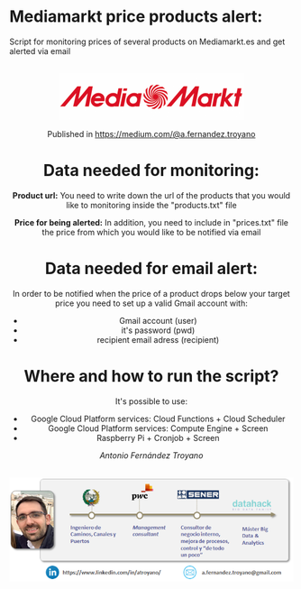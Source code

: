 # Mediamarkt price products alert:

Script for monitoring prices of several products on Mediamarkt.es and get alerted via email

<br>
<center>
<img src="./img/logo.png">
</br>


Published in https://medium.com/@a.fernandez.troyano

# Data needed for monitoring:
**Product url:** You need to write down the url of the products that you would like to monitoring inside the "products.txt" file

**Price for being alerted:** In addition, you need to include in "prices.txt" file the price from which you would like to be notified via email

# Data needed for email alert:
In order to be notified when the price of a product drops below your target price you need to set up a valid Gmail account with:
- Gmail account (user)
- it's password (pwd) 
- recipient email adress (recipient)

# Where and how to run the script?
It's possible to use:
- Google Cloud Platform services: Cloud Functions + Cloud Scheduler
- Google Cloud Platform services: Compute Engine + Screen
- Raspberry Pi + Cronjob + Screen


*Antonio Fernández Troyano*

<br>
<center>
<img src="./img/profile.png">
</br>
